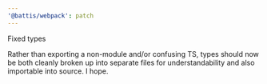```yaml
---
'@battis/webpack': patch
---
```


Fixed types

Rather than exporting a non-module and/or confusing TS, types should now be both cleanly broken up into separate files for understandability and also importable into source. I hope.
